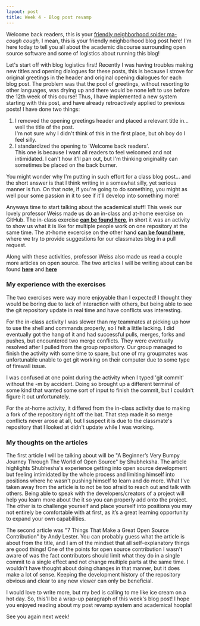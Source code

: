 ```yaml
---
layout: post
title: Week 4 - Blog post revamp
---
```


Welcome back readers, this is your [friendly neighborhood spider ma-](https://en.wikipedia.org/wiki/Friendly_Neighborhood_Spider-Man) *cough cough,* I mean, this is your friendly neighborhood blog post here! I'm here today to tell you all about the academic discourse surrounding open source software and some of logistics about running this blog!

Let's start off with blog logistics first! Recently I was having troubles making new titles and opening dialogues for these posts, this is because I strove for original greetings in the header and original opening dialogues for each blog post. The problem was that the pool of greetings, without resorting to other languages, was drying up and there would be none left to use before the 12th week of this course! Thus, I have implemented a new system starting with this post, and have already retroactively applied to previous posts! I have done two things:

1. I removed the opening greetings header and placed a relevant title in... well the title of the post.  
I'm not sure why I didn't think of this in the first place, but oh boy do I feel silly.
2. I standardized the opening to 'Welcome back readers'.  
This one is because I want all readers to feel welcomed and not intimidated. I can't how it'll pan out, but I'm thinking originality can sometimes be placed on the back burner.


You might wonder why I'm putting in such effort for a class blog post... and the short answer is that I think writing in a somewhat silly, yet serious manner is fun. On that note, if you're going to do something, you might as well pour some passion in it to see if it'll develop into something more!

Anyways time to start talking about the academical stuff! This week our lovely professor Weiss made us do an in-class and at-home exercise on GitHub. The in-class exercise **[can be found here](https://github.com/hunter-college-ossd-fall-2019/git-activity-01)**, in short it was an activity to show us what it is like for multiple people work on one repository at the same time. The at-home excercise on the other hand **[can be found here](http://www.compsci.hunter.cuny.edu/~sweiss/course_materials/csci395.86/activities_f19/blog_editing_activity.pdf)**, where we try to provide suggestions for our classmates blog in a pull request.

Along with these activities, professor Weiss also made us read a couple more articles on open source. The two articles I will be writing about can be found **[here](https://www.freecodecamp.org/news/a-beginners-very-bumpy-journey-through-the-world-of-open-source-4d108d540b39/)** and **[here](https://blog.newrelic.com/engineering/open-source-contribution/)**

### My experience with the exercises

The two exercises were way more enjoyable than I expected! I thought they would be boring due to lack of interaction with others, but being able to see the git repository update in real time and have conflicts was interesting. 

For the in-class activity I was slower than my teammates at picking up how to use the shell and commands properly, so I felt a little lacking. I did eventually got the hang of it and had successful pulls, merges, forks and pushes, but encountered two merge conflicts. They were eventually resolved after I pulled from the group repository. Our group managed to finish the activity with some time to spare, but one of my groupmates was unfortunable unable to get git working on their computer due to some type of firewall issue.

I was confused at one point during the activity when I typed 'git commit' without the -m by accident. Doing so brought up a different terminal of some kind that wanted some sort of input to finish the commit, but I couldn't figure it out unfortunately.

For the at-home activity, it differed from the in-class activity due to making a fork of the repository right off the bat. That step made it so merge conflicts never arose at all, but I suspect it is due to the classmate's repository that I looked at didn't update while I was working.

### My thoughts on the articles

The first article I will be talking about will be "A Beginner’s Very Bumpy Journey Through The World of Open Source" by Shubheksha. The article highlights Shubhesha's experience getting into open source development but feeling intimidated by the whole process and limiting himself into positions where he wasn't pushing himself to learn and do more. What I've taken away from the article is to not be too afraid to reach out and talk with others. Being able to speak with the developers/creators of a project will help you learn more about the it so you can properly add onto the project. The other is to challenge yourself and place yourself into positions you may not entirely be comfortable with at first, as it’s a great learning opportunity to expand your own capabilities.

The second article was "7 Things That Make a Great Open Source Contribution" by Andy Lester. You can probably guess what the article is about from the title, and I am of the mindset that all self-explanatory things are good things! One of the points for open source contribution I wasn't aware of was the fact contributors should limit what they do in a single commit to a single effect and not change multiple parts at the same time. I wouldn't have thought about doing changes in that manner, but it does make a lot of sense. Keeping the development history of the repository obvious and clear to any new viewer can only be beneficial.

I would love to write more, but my bed is calling to me like ice cream on a hot day. So, this'll be a wrap-up paragraph of this week's blog post! I hope you enjoyed reading about my post revamp system and academical hoopla!

See you again next week!

